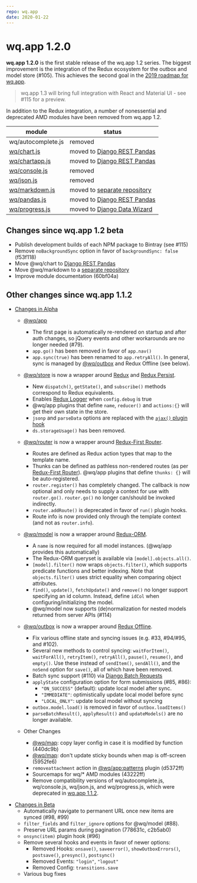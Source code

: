 ```yaml
---
repo: wq.app
date: 2020-01-22
---
```


# wq.app 1.2.0

**wq.app 1.2.0** is the first stable release of the wq.app 1.2 series.  The biggest improvement is the integration of the Redux ecosystem for the outbox and model store (#105).  This achieves the second goal in the [2019 roadmap for wq.app](https://github.com/wq/wq.app/issues/111).

> wq.app 1.3 will bring full integration with React and Material UI - see #115 for a preview.

In addition to the Redux integration, a number of nonessential and deprecated AMD modules have been removed from wq.app 1.2.

module | status
---|---
wq/autocomplete.js | removed
[wq/chart.js] | moved to [Django REST Pandas]
[wq/chartapp.js] | moved to [Django REST Pandas]
[wq/console.js][other] | removed
[wq/json.js][other] | removed
[wq/markdown.js] | moved to [separate repository][@wq/markdown]
[wq/pandas.js] | moved to [Django REST Pandas]
[wq/progress.js] | moved to [Django Data Wizard]

[wq/chart.js]: https://github.com/wq/django-rest-pandas
[wq/chartapp.js]: https://github.com/wq/django-rest-pandas
[other]: ../wq.app/index.md
[wq/markdown.js]: https://github.com/wq/wq.markdown
[wq/pandas.js]: https://github.com/wq/django-rest-pandas
[wq/progress.js]: https://github.com/wq/django-data-wizard/tree/main/packages/progress

[Django REST Pandas]: https://github.com/wq/django-rest-pandas/pull/40
[Django Data Wizard]: https://github.com/wq/django-data-wizard 
[@wq/markdown]: https://github.com/wq/markdown

## Changes since wq.app 1.2 beta
 * Publish development builds of each NPM package to Bintray (see #115)
 * Remove `noBackgroundSync` option in favor of `backgroundSync: false` (f53f118)
 * Move @wq/chart to [Django REST Pandas] 
 * Move @wq/markdown to a [separate repository][@wq/markdown] 
 * Improve module documentation (60bf04a)

##  Other changes since wq.app 1.1.2

* [Changes in Alpha](./wq.app-1.2.0a1.md)

    * [@wq/app]
        * The first page is automatically re-rendered on startup and after auth changes, so jQuery events and other workarounds are no longer needed (#79). 
        * `app.go()` has been removed in favor of `app.nav()`
        * `app.sync(true)` has been renamed to `app.retryAll()`.  In general, sync is managed by [@wq/outbox] and Redux Offline (see below).

    * [@wq/store] is now a wrapper around [Redux] and [Redux Persist].
        * New `dispatch()`, `getState()`, and `subscribe()` methods correspond to Redux equivalents.
        * Enables [Redux Logger] when `config.debug` is true
        * @wq/app plugins that define `name`, `reducer()` and `actions:{}` will get their own state in the store.
        * `jsonp` and `parseData` options are replaced with the [`ajax()` plugin hook][@wq/store]
        * `ds.storageUsage()` has been removed.

    * [@wq/router] is now a wrapper around [Redux-First Router].
        * Routes are defined as Redux action types that map to the template name.
        * Thunks can be defined as pathless non-rendered routes (as per [Redux-First Router]).  @wq/app plugins that define `thunks: {}` will be auto-registered.
        * `router.register()` has completely changed.  The callback is now optional and only needs to supply a context for use with `router.go()`.  `router.go()` no longer can/should be invoked indirectly.
        * `router.addRoute()` is deprecated in favor of `run()` plugin hooks.
        * Route info is now provided only through the template context (and not as `router.info`).

    * [@wq/model] is now a wrapper around [Redux-ORM].
        * A `name` is now required for all model instances.  (@wq/app provides this automatically)
        * The Redux-ORM queryset is available via `[model].objects.all()`.
        * `[model].filter()` now wraps `objects.filter()`, which supports predicate functions and better indexing.  Note that `objects.filter()` uses strict equality when comparing object attributes.
        * `find()`, `update()`, `fetchUpdate()` and `remove()` no longer support specifying an id column.   Instead, define `idCol` when configuring/initializing the model.
        * @wq/model now supports (de)normalization for nested models returned from server APIs (#114)

    * [@wq/outbox] is now a wrapper around [Redux Offline].
        * Fix various offline state and syncing issues (e.g. #33, #94/#95, and #102).
        * Several new methods to control syncing: `waitForItem()`, `waitForAll()`, `retryItem()`, `retryAll()`, `pause()`, `resume()`, and `empty()`.  Use these instead of `sendItem()`, `sendAll()`, and the `noSend` option for `save()`, all of which have been removed.
        * Batch sync support (#110) via [Django Batch Requests]
        * `applyState` configuration option for form submissions (#85, #86):
            * `"ON_SUCCESS"` (default): update local model after sync.
            * `"IMMEDIATE"`: optimistically update local model before sync
            * `"LOCAL_ONLY"`: update local model without syncing
        * `outbox.model.load()` is removed in favor of `outbox.loadItems()`
        * `parseBatchResult()`, `applyResult()` and `updateModels()` are no longer available.

    * Other Changes
        * [@wq/map]: copy layer config in case it is modified by function (440dc9b)
        * [@wq/map]: don't update sticky bounds when map is off-screen (5952fe6)
        * `removeattachment` action in [@wq/app:patterns][@wq/app] plugin (d5372ff)
        * Sourcemaps for wq/* AMD modules (43222ff)
        * Remove compatibility versions of wq/autocomplete.js, wq/console.js, wq/json.js, and wq/progress.js, which were deprecated in [wq.app 1.1.2](./wq.app-1.1.2.md).

[@wq/app]: ../@wq/app.md
[@wq/map]: ../@wq/map.md
[@wq/store]: ../@wq/store.md
[@wq/router]: ../@wq/router.md
[@wq/model]: ../@wq/model.md
[@wq/outbox]: ../@wq/outbox.md

[Redux]: https://redux.js.org
[Redux Persist]: https://github.com/rt2zz/redux-persist
[Redux-First Router]: https://github.com/faceyspacey/redux-first-router
[Redux-ORM]: https://github.com/redux-orm/redux-orm
[Redux Offline]: https://github.com/redux-offline/redux-offline
[Redux Logger]: https://github.com/LogRocket/redux-logger
[Django Batch Requests]: https://github.com/tomaszn/django-batch-requests

* [Changes in Beta](./wq.app-1.2.0b1.md)
  - Automatically navigate to permanent URL once new items are synced (#98, #99)
  - `filter_fields` and `filter_ignore` options for @wq/model (#88).
  - Preserve URL params during pagination (778631c, c2b5ab0)
  - `onsync(item)` plugin hook (#96)
  - Remove several hooks and events in favor of newer options:
     * Removed Hooks: `onsave()`, `saveerror()`, `showOutboxErrors()`, `postsave()`, `presync()`, `postsync()`
     * Removed Events: `"login"`, `"logout"`
     * Removed Config: `transitions.save`
  - Various bug fixes
